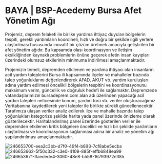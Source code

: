 # BAYA | BSP-Acedemy Bursa Afet Yönetim Ağı

Projemiz, deprem felaketi ile birlike yardıma ihtiyaç duyulan bölgelerin tespiti, gerekli yardımların koordineli, hızlı ve doğru bir şekilde ilgili yerlere ulaştırılması hususunda inovatif bir çözüm üretmek amacıyla geliştirilen bir afet yönetim ağıdır. Bu kapsamda olası koordinasyon ve iletişim eksikliğinden kaynaklı problemlerin önüne geçerek afetin insan kayıpları üzerindeki olumsuz etkilerinin minimuma indirilmesi amaçlanmaktadır.

Projemizin temeli, depremden etkilenen ve yardıma ihtiyacı olan insanların acil yardım taleplerini Bursa ili kapsamında ilçeler ve mahalleler bazında talep yoğunluklarını değerlendirerek AFAD, AKUT vb. yardım kuruluşları adına yardım edilmesi öncelikli bölgelerin tespitini ve koordinasyonunu maksimum verim, güncellik ve doğruluk hedefi ile sağlamaktır. Depremzede vatandaşlarımızın bursadeprem.com alan adı üzerinden yapacağı acil yardım talepleri neticesinde konum, yardım türü vb. veriler oluşturacağımız Veritabanına kaydedilerek yeni talepler ile birlikte sürekli güncellenecektir. Tarafımıza ulaşan veriler analiz edilerek ilçe ve mahalle bazında talep yoğunlukları kategorize şekilde harita yada panel üzerinde önizleme olarak gösterilecektir. Haritalandırılmış panel üzerinde gösterilen veriler ile depremden etkilenen kritik bölgelere öncelikli ve hızlı bir şekilde yardımların ulaştırılması ve koordinasyonun sağlanması adına bir analiz ve yönetim ağı yapılandırılması amaçlanmaktadır.

![246653700-eea2c3bb-d7f0-49f4-b893-7cf8abe5ecba](https://github.com/sekiilkay/BAYA/assets/103059048/ecbefafe-2537-43e9-9e23-ee0889e8189a)
![246653662-5f50c332-c3e0-4109-885f-effb6848ea99](https://github.com/sekiilkay/BAYA/assets/103059048/819ebc87-ada4-41cc-ba69-14e19545e400)
![246653671-3aedede4-3060-48e8-b558-16793972e385](https://github.com/sekiilkay/BAYA/assets/103059048/c53cef59-b849-4e21-bd8b-107dc2219629)
